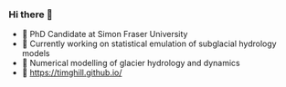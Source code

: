 ### Hi there 👋

- 🏫 PhD Candidate at Simon Fraser University
- 🔭 Currently working on statistical emulation of subglacial hydrology models
- 🧊 Numerical modelling of glacier hydrology and dynamics
- 🔗 https://timghill.github.io/

<!--
**timghill/timghill** is a ✨ _special_ ✨ repository because its `README.md` (this file) appears on your GitHub profile.

Here are some ideas to get you started:

- 🔭 I’m currently working on ...
- 🌱 I’m currently learning ...
- 👯 I’m looking to collaborate on ...
- 🤔 I’m looking for help with ...
- 💬 Ask me about ...
- 📫 How to reach me: ...
- 😄 Pronouns: ...
- ⚡ Fun fact: ...
-->
